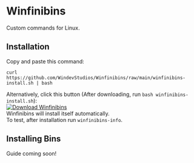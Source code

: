 # Winfinibins
Custom commands for Linux.
## Installation
Copy and paste this command:
```
curl https://github.com/WindevStudios/Winfinibins/raw/main/winfinibins-install.sh | bash
```
Alternatively, click this button (After downloading, run `bash winfinibins-install.sh`):  
[![Download Winfinibins](https://a.fsdn.com/con/app/sf-download-button)](https://sourceforge.net/projects/winfinibins/files/latest/download)  
Winfinibins will install itself automatically.  
To test, after installation run `winfinibins-info`.
## Installing Bins
Guide coming soon!
